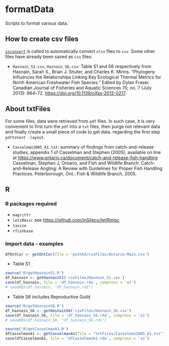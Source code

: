 # formatData

Scripts to format various data.

## How to create csv files

[`ssconvert`](https://linux.die.net/man/1/ssconvert) is called to automatically
convert `xlsx` files to `csv`. Some other files have already been saved as `csv`
files:

- `Hasnain_S1.csv`, `Hasnain_S6.csv`: Table S1 and S6 respectively from Hasnain, Sarah S., Brian J. Shuter, and Charles K. Minns. “Phylogeny Influences the Relationships Linking Key Ecological Thermal Metrics for North American Freshwater Fish Species.” Edited by Dylan Fraser. Canadian Journal of Fisheries and Aquatic Sciences 70, no. 7 (July 2013): 964–72. https://doi.org/10.1139/cjfas-2012-0217.


## About txtFiles

For some files, data were retrieved from `pdf` files. In such case, it is very
convenient to first turn the `pdf` into a `txt` files, then purge not relevant data
and finally create a small piece of code to get data. regarding the first step
`pdftotext -layout`.

- `Casselman2005_A1.txt`: summary of findings from catch-and-release studies,
appendix 1 of Casselman and Stephen (2005); available on line at
https://www.ontario.ca/document/catch-and-release-fish-handling
Casselman, Stephen J, Ontario, and Fish and Wildlife Branch. Catch-and-Release Angling: A Review with Guidelines for Proper Fish Handling Practices. Peterborough, Ont.: Fish & Wildlife Branch, 2005.


## R

### R packages required

- `magrittr`
- `letiRmisc` see https://github.com/inSileco/letiRmisc
- `taxize`
- `rfishbase`

### Import data - examples

```R
dfOntCur <- getOntCur(file = 'pathXX/csvFiles/Ontario-Main.csv')
```

- Table S1

```R
source('R/getHasnainS1.R')
df_hasnain <- getHasnainS1('csvFiles/Hasnain_S1.csv')
save(df_hasnain, file = 'df_hasnain.rda', compress = 'xz')
# saveRDS(df_hasnain, "df_hasnain.rds")
```


- Table S6 includes Reproductive Guild

```R
source('R/getHasnainS6.R')
df_hasnain_S6 <- getHasnainS6('csvFiles/Hasnain_S6.csv')
save(df_hasnain_S6, file = 'df_hasnain_S6.rda', compress = 'xz')
# saveRDS(df_hasnain_S6, "df_hasnain_S6.rds")
```



```R
source('R/getCasselmanA1.R')
dfCasselmanA1 <- getCasselmanA1(file = "txtFiles/Casselman2005_A1.txt")
save(dfCasselmanA1, file = 'dfCasselmanA1.rda', compress = 'xz')
```
